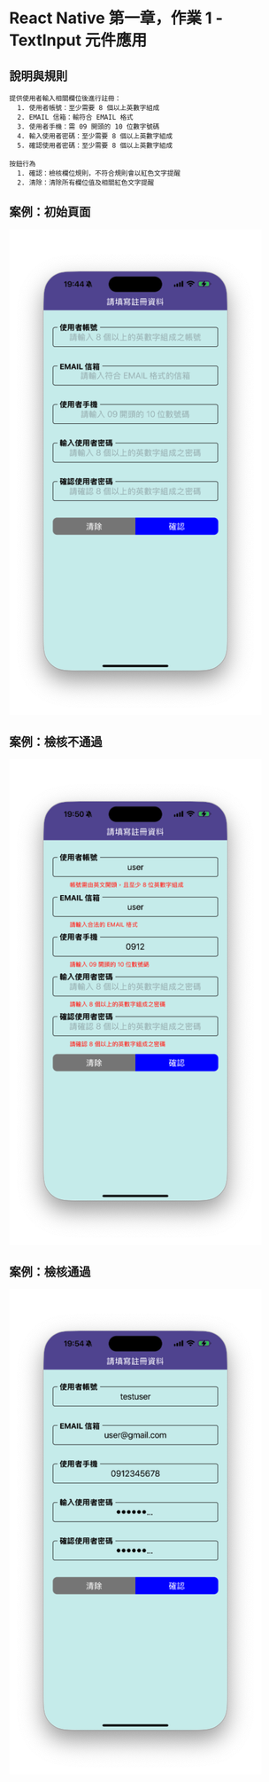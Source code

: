 # React Native 第一章，作業 1 - TextInput 元件應用


## 說明與規則
    提供使用者輸入相關欄位後進行註冊：
      1. 使用者帳號：至少需要 8 個以上英數字組成
      2. EMAIL 信箱：輸符合 EMAIL 格式
      3. 使用者手機：需 09 開頭的 10 位數字號碼
      4. 輸入使用者密碼：至少需要 8 個以上英數字組成
      5. 確認使用者密碼：至少需要 8 個以上英數字組成
    
    按鈕行為
      1. 確認：檢核欄位規則，不符合規則會以紅色文字提醒
      2. 清除：清除所有欄位值及相關紅色文字提醒
    


## 案例：初始頁面
![案例：初始頁面](./screenshot/01.png)

## 案例：檢核不通過
![案例：檢核不通過](./screenshot/02.png)

## 案例：檢核通過
![案例：檢核通過](./screenshot/03.png)